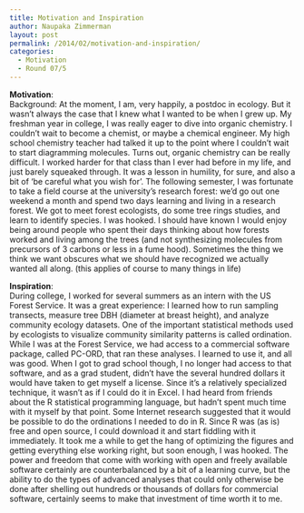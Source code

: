```yaml
---
title: Motivation and Inspiration
author: Naupaka Zimmerman
layout: post
permalink: /2014/02/motivation-and-inspiration/
categories:
  - Motivation
  - Round 07/5
---
```

**Motivation**:  
Background: At the moment, I am, very happily, a postdoc in ecology. But it wasn&#8217;t always the case that I knew what I wanted to be when I grew up. My freshman year in college, I was really eager to dive into organic chemistry. I couldn&#8217;t wait to become a chemist, or maybe a chemical engineer. My high school chemistry teacher had talked it up to the point where I couldn&#8217;t wait to start diagramming molecules. Turns out, organic chemistry can be really difficult. I worked harder for that class than I ever had before in my life, and just barely squeaked through. It was a lesson in humility, for sure, and also a bit of &#8216;be careful what you wish for&#8217;. The following semester, I was fortunate to take a field course at the university&#8217;s research forest: we&#8217;d go out one weekend a month and spend two days learning and living in a research forest. We got to meet forest ecologists, do some tree rings studies, and learn to identify species. I was hooked. I should have known I would enjoy being around people who spent their days thinking about how forests worked and living among the trees (and not synthesizing molecules from precursors of 3 carbons or less in a fume hood). Sometimes the thing we think we want obscures what we should have recognized we actually wanted all along. (this applies of course to many things in life)

**Inspiration**:  
During college, I worked for several summers as an intern with the US Forest Service. It was a great experience: I learned how to run sampling transects, measure tree DBH (diameter at breast height), and analyze community ecology datasets. One of the important statistical methods used by ecologists to visualize community similarity patterns is called ordination. While I was at the Forest Service, we had access to a commercial software package, called PC-ORD, that ran these analyses. I learned to use it, and all was good. When I got to grad school though, I no longer had access to that software, and as a grad student, didn&#8217;t have the several hundred dollars it would have taken to get myself a license. Since it&#8217;s a relatively specialized technique, it wasn&#8217;t as if I could do it in Excel. I had heard from friends about the R statistical programming language, but hadn&#8217;t spent much time with it myself by that point. Some Internet research suggested that it would be possible to do the ordinations I needed to do in R. Since R was (as is) free and open source, I could download it and start fiddling with it immediately. It took me a while to get the hang of optimizing the figures and getting everything else working right, but soon enough, I was hooked. The power and freedom that come with working with open and freely available software certainly are counterbalanced by a bit of a learning curve, but the ability to do the types of advanced analyses that could only otherwise be done after shelling out hundreds or thousands of dollars for commercial software, certainly seems to make that investment of time worth it to me.